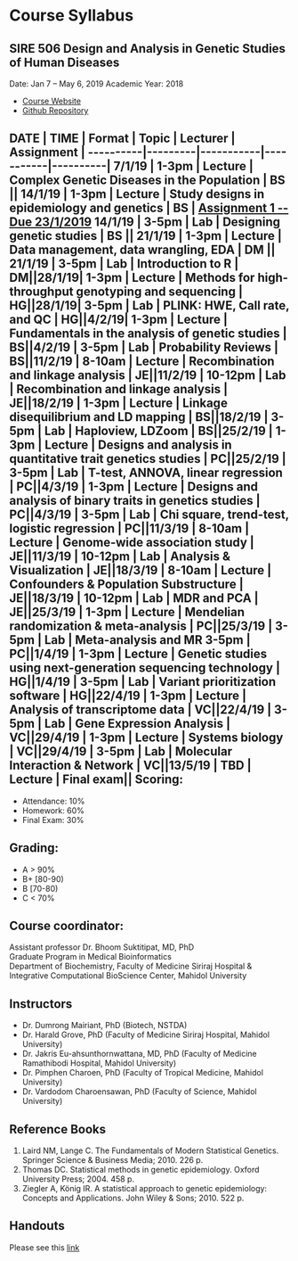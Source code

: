 Course Syllabus
===============

SIRE 506 Design and Analysis in Genetic Studies of Human Diseases
-----------------------------------------------------------------
Date:  Jan 7 – May 6, 2019
Academic Year: 2018

-   [Course Website](https://si-medbif.github.io/SIRE506/)
-   [Github Repository](https://github.com/si-medbif/SIRE506)


DATE | TIME | Format | Topic | Lecturer | Assignment |
----------|---------|-----------|-----------|----------|
7/1/19 | 1-3pm | Lecture | Complex Genetic Diseases in the Population | BS ||
14/1/19 | 1-3pm | Lecture | Study designs in epidemiology and genetics | BS | [Assignment 1 -- Due 23/1/2019](assignment/assignment01.md)
14/1/19 | 3-5pm | Lab | Designing genetic studies | BS ||
21/1/19 | 1-3pm | Lecture | Data management, data wrangling, EDA | DM ||
21/1/19 | 3-5pm | Lab | Introduction to R | DM||28/1/19| 1-3pm | Lecture | Methods for high-throughput genotyping and sequencing | HG||28/1/19| 3-5pm | Lab | PLINK: HWE, Call rate, and QC | HG||4/2/19| 1-3pm | Lecture | Fundamentals in the analysis of genetic studies | BS||4/2/19 | 3-5pm | Lab | Probability Reviews | BS||11/2/19  | 8-10am | Lecture | Recombination and linkage analysis | JE||11/2/19 | 10-12pm | Lab | Recombination and linkage analysis | JE||18/2/19 | 1-3pm | Lecture | Linkage disequilibrium and LD mapping | BS||18/2/19 | 3-5pm | Lab | Haploview, LDZoom | BS||25/2/19 | 1-3pm | Lecture | Designs and analysis in quantitative trait genetics studies | PC||25/2/19 | 3-5pm | Lab | T-test, ANNOVA, linear regression | PC||4/3/19 | 1-3pm | Lecture | Designs and analysis of binary traits in genetics studies | PC||4/3/19 | 3-5pm | Lab | Chi square, trend-test, logistic regression | PC||11/3/19 | 8-10am | Lecture | Genome-wide association study | JE||11/3/19 | 10-12pm | Lab | Analysis & Visualization | JE||18/3/19 | 8-10am | Lecture | Confounders & Population Substructure | JE||18/3/19 | 10-12pm | Lab | MDR and PCA | JE||25/3/19 | 1-3pm | Lecture | Mendelian randomization & meta-analysis | PC||25/3/19 | 3-5pm | Lab | Meta-analysis and MR 3-5pm | PC||1/4/19 | 1-3pm | Lecture | Genetic studies using next-generation sequencing technology | HG||1/4/19 | 3-5pm | Lab | Variant prioritization software | HG||22/4/19 | 1-3pm | Lecture | Analysis of transcriptome data | VC||22/4/19 | 3-5pm | Lab | Gene Expression Analysis | VC||29/4/19 | 1-3pm | Lecture | Systems biology  | VC||29/4/19 | 3-5pm | Lab | Molecular Interaction & Network | VC||13/5/19 | TBD | Lecture | Final exam||
Scoring:
--------

* Attendance: 10%
* Homework: 60%
* Final Exam: 30%

Grading:
--------

* A > 90%
* B+ [80-90)
* B [70-80)
* C < 70%

Course coordinator:
-------------------

Assistant professor Dr. Bhoom Suktitipat, MD, PhD  
Graduate Program in Medical Bioinformatics  
Department of Biochemistry, Faculty of Medicine Siriraj Hospital &  
Integrative Computational BioScience Center, Mahidol University

Instructors
----------
* Dr. Dumrong Mairiant, PhD (Biotech, NSTDA)
* Dr. Harald Grove, PhD (Faculty of Medicine Siriraj Hospital, Mahidol University)
* Dr. Jakris Eu-ahsunthornwattana, MD, PhD (Faculty of Medicine Ramathibodi Hospital, Mahidol University)
* Dr. Pimphen Charoen, PhD (Faculty of Tropical Medicine, Mahidol University)
* Dr. Vardodom Charoensawan, PhD (Faculty of Science, Mahidol University)

Reference Books
------------------
1. Laird NM, Lange C. The Fundamentals of Modern Statistical Genetics. Springer Science & Business Media; 2010. 226 p.
2. Thomas DC. Statistical methods in genetic epidemiology. Oxford University Press; 2004. 458 p.
3. Ziegler A, König IR. A statistical approach to genetic epidemiology: Concepts and Applications. John Wiley & Sons; 2010. 522 p.

Handouts
-----------
Please see this [link](https://www.dropbox.com/sh/2uihuw7taej6lwb/AABqngbn71SeymYEgyyD9c4aa?dl=0)
